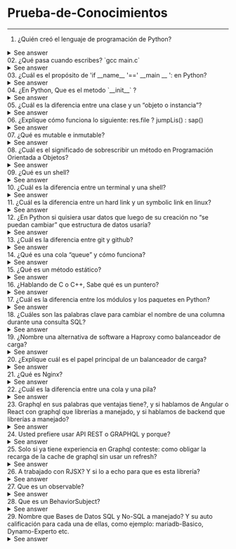 # Prueba-de-Conocimientos
---
01. ¿Quién creó el lenguaje de programación de Python?
<details>
  <summary>See answer</summary>
  Python fue creado por <b>Guido van Rossum</b>, un programador holandés a finales de los 80 y principio de los 90.
</details>
02. ¿Qué pasa cuando escribes? `gcc main.c`
<details>
  <summary>See answer</summary>
  Este comando ejecuta cuatro pasos, estos son: Preprocesador (Elimina todos los comentarios del código e  incluirá códigos de archivo de encabezado), Compilador (Traduce el código fuente a un código ensamblador), Ensamblador (Convierte el código ensamblador en código binario) y Enlazador (Vincula las bibliotecas que tiene el código). El comando gcc siempre ejecuta el archivo en ese orden. Tomado de: https://selimbarbirou.medium.com/gcc-main-c-what-does-it-do-c090e5cbf793
</details>
03. ¿Cuál es el propósito de 'if __name__ '==' __main __ ': en Python?
<details>
  <summary>See answer</summary>
  Este condicional se usa para comprobar si un módulo de python está siendo ejecutado directamente o está siendo importado. Tomado de: https://ellibrodepython.com/modulos-python#m%C3%B3dulos-y-funci%C3%B3n-main
</details>
04. ¿En Python, Que es el metodo `__init__` ?
<details>
  <summary>See answer</summary>
  El objetivo fundamental del método __init__ es inicializar los atributos del objeto que creamos. Tomado de: https://ellibrodepython.com/programacion-orientada-a-objetos-python#definiendo-atributos
</details>
05. ¿Cuál es la diferencia entre una clase y un “objeto o instancia”?
<details>
  <summary>See answer</summary>
  Una clase es una estructura de programación definida por el usuario mientras que un objeto es un tipo de dato que surge a partir de la clase de programación. Tomado de: https://ellibrodepython.com/programacion-orientada-a-objetos-python
</details>
06. ¿Explique cómo funciona lo siguiente: res.file ? jumpLis() : sap()
<details>
  <summary>See answer</summary>
  Desconozco para que funciona esta condicional.
</details>
07. ¿Qué es mutable e inmutable?
<details>
  <summary>See answer</summary>
  Los tipos de datos mutables son todos aquellos a los que es posible cambiar, modificar o actualizar su contenido. Los objetos mutables más comunes son las listas, diccionarios y conjuntos que sirven para guardar colecciones de datos. Tomado de: https://codingornot.com/03-python-tipos-de-datos-mutables-listas No es posible cambiar, modificar o actualizar el contenido a un tipo de dato inmutable, aunque como en cualquier variable sí es posible asignarle un nuevo valor. Tomado de: https://codingornot.com/02-python-tipos-de-datos-inmutables
</details>
08. ¿Cuál es el significado de sobrescribir un método en Programación Orientada a Objetos?
<details>
  <summary>See answer</summary>
  La Sobreescritura de métodos se refiere a la posibilidad de que una subclase cuente con métodos con el mismo nombre que los de una clase superior pero que definen comportamientos diferentes. Tomado de: https://www.youtube.com/watch?v=E1woIHM7ezU&list=PLCTD_CpMeEKRppvi86Dy8CPYZ8-XzN2qu&index=104&ab_channel=ProgramadorNovato
</details> 
09. ¿Qué es un shell?
<details>
  <summary>See answer</summary>
La interfaz con el sistema operativo se denomina shell.
El shell es la capa más externa del sistema operativo. Los shells incorporan un lenguaje de programación para controlar procesos y archivos, además de iniciar y controlar otros programas. El shell gestiona la interacción entre el usuario y el sistema operativo solicitándole la entrada, interpretando dicha entrada para el sistema operativo y gestionando cualquier resultado de salida procedente del sistema operativo. Tomado de: https://www.ibm.com/docs/es/aix/7.2?topic=administration-operating-system-shells
</details>
10. ¿Cuál es la diferencia entre un terminal y una shell?
<details>
  <summary>See answer</summary>
  El shell es el programa que realmente procesa comandos y devuelve resultados. La mayoría de los shells también gestionan procesos en primer plano y en segundo plano, historial de comandos y edición de línea de comandos. Estas características (y muchas más) son estándar en bashel shell más común en los sistemas Linux modernos.

Un terminal se refiere a un programa contenedor que ejecuta un shell. Hace décadas, este era un dispositivo físico que consistía en poco más que un monitor y un teclado. Como los sistemas unix / linux agregaron mejores sistemas de multiprocesamiento y ventanas, este concepto de terminal se resumió en software. Ahora tiene programas como Gnome Terminal que inicia una ventana en un entorno de ventanas Gnome que ejecutará un shell en el que puede ingresar comandos. Tomado de: https://qastack.mx/superuser/144666/what-is-the-difference-between-shell-console-and-terminal
</details>
11. ¿Cuál es la diferencia entre un hard link y un symbolic link en linux?
<details>
  <summary>See answer</summary>
  No estoy relacionado.
</details>
12. ¿En Python si quisiera usar datos que luego de su creación no “se puedan cambiar” que estructura de datos usaría?
<details>
  <summary>See answer</summary>
  No estoy seguro.
</details>
13. ¿Cuál es la diferencia entre git y github?
<details>
  <summary>See answer</summary>
  Git es un Sistema de Control de Versiones Distribuido (DVCS) utilizado para guardar diferentes versiones de un archivo (o conjunto de archivos) para que cualquier versión sea recuperable cuando lo desee. GitHub es una plataforma basada en la web donde los usuarios pueden alojar repositorios Git. Facilita compartir y colaborar fácilmente en proyectos con cualquier persona en cualquier momento. Tomado de: https://www.freecodecamp.org/espanol/news/git-vs-github-what-is-version-control-and-how-does-it-work/#:~:text=Git%20y%20GitHub%20son%20dos,para%20alojar%20tus%20repositorios%20Git.
</details>
14. ¿Qué es una cola “queue” y cómo funciona?
<details>
  <summary>See answer</summary>
  Una Cola o Queue es una estructura de datos que sigue la Filosofía FIFO del ingles First In – First Out que en español seria “Primero en entrar primero en salir”. Esto quiere decir que el elemento que entre primero a la Cola sera el primero que salga y el último que entre sera el último en salir. Tomado de: https://www.oscarblancarteblog.com/2014/08/01/estructura-de-datos-queue-cola/#:~:text=Una%20Cola%20o%20Queue%20es,sera%20el%20%C3%BAltimo%20en%20salir.
</details>
15. ¿Qué es un método estático?
<details>
  <summary>See answer</summary>
  Un método estático pertenece a una clase; aún así, no está vinculado al objeto de esa clase. Por lo tanto, se puede llamar sin crear una instancia de la clase en la que reside. Dado que los métodos estáticos no están vinculados a un objeto, no conoce las propiedades de una clase, por lo que no puede acceder ni modificar las propiedades de la clase. Tomado de: https://www.delftstack.com/es/howto/python/python-static-method/
</details>
16. ¿Hablando de C o C++, Sabe qué es un puntero?
<details>
  <summary>See answer</summary>
  Un puntero es una variable que almacena la dirección de memoria de un objeto . Los punteros se usan ampliamente en C y C++ para tres propósitos principales:
* para asignar nuevos objetos en el montón,
* para pasar funciones a otras funciones
* para recorrer en iteración los elementos de matrices u otras estructuras de datos. Tomado de:https://docs.microsoft.com/es-es/cpp/cpp/pointers-cpp?view=msvc-170#:~:text=Un%20puntero%20es%20una%20variable,pasar%20funciones%20a%20otras%20funciones
</details>
17. ¿Cuál es la diferencia entre los módulos y los paquetes en Python?
<details>
  <summary>See answer</summary>
  Un módulo no es más que un archivo, de texto plano, con extensión .py. Dentro del archivo almacenaremos código Python. Podremos crear variables, ciclos, condicionales, funciones, clases etc. Un paquete no es más que un directorio (carpeta/folder) donde se almacenan diferentes módulos de Python, módulos agrupados bajo un mismo contexto. Tomado de: https://pywombat.com/articles/modulos-paquetes-python#:~:text=En%20t%C3%A9rminos%20simples%20podemos%20decir,claro%20planteemos%20el%20siguiente%20escenario.
</details>
18. ¿Cuáles son las palabras clave para cambiar el nombre de una columna durante una consulta SQL?
<details>
  <summary>See answer</summary>
  .
</details>
19. ¿Nombre una alternativa de software a Haproxy como balanceador de carga?
<details>
  <summary>See answer</summary>
  .
</details>
20. ¿Explique cuál es el papel principal de un balanceador de carga?
<details>
  <summary>See answer</summary>
  .
</details>
21. ¿Qué es Nginx?
<details>
  <summary>See answer</summary>
  .
</details>
22. ¿Cuál es la diferencia entre una cola y una pila?
<details>
  <summary>See answer</summary>
  .
</details>
23. Graphql en sus palabras que ventajas tiene?, y si hablamos de Angular o React con graphql que librerías a manejado, y si hablamos de backend que librerías a manejado?
<details>
  <summary>See answer</summary>
  .
</details>
24. Usted prefiere usar API REST o GRAPHQL y porque?
<details>
  <summary>See answer</summary>
  .
</details>
25. Solo si ya tiene experiencia en Graphql conteste: como obligar la recarga de la cache de graphql sin usar un refresh?
<details>
  <summary>See answer</summary>
  Aun no tengo experiencia en Graphql.
</details>
26. A trabajado con RJSX? Y si lo a echo para que es esta librería?
<details>
  <summary>See answer</summary>
  No he trabajado aun con RJSX.
</details>
27. Que es un observable?
<details>
  <summary>See answer</summary>
  .
</details>
28. Que es un BehaviorSubject?
<details>
  <summary>See answer</summary>
  .
</details>
29. Nombre que Bases de Datos SQL y No-SQL a manejado? Y su auto calificación para cada una de ellas, como ejemplo: mariadb-Basico, Dynamo-Experto etc.
<details>
  <summary>See answer</summary>
  .
</details>
